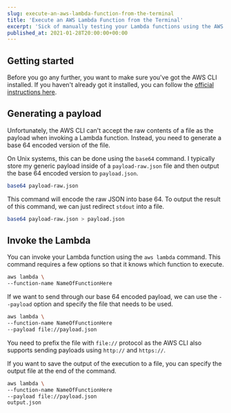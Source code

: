```yaml
---
slug: execute-an-aws-lambda-function-from-the-terminal
title: 'Execute an AWS Lambda Function from the Terminal'
excerpt: 'Sick of manually testing your Lambda functions using the AWS interface or hitting your stage URL in Postman? Learn how to invoke / execute your function from the terminal using the AWS CLI.'
published_at: 2021-01-28T20:00:00+00:00
---
```

## Getting started

Before you go any further, you want to make sure you've got the AWS CLI installed. If you haven't already got it installed, you can follow the [official instructions here](https://docs.aws.amazon.com/cli/latest/userguide/install-cliv2.html).

## Generating a payload

Unfortunately, the AWS CLI can't accept the raw contents of a file as the payload when invoking a Lambda function. Instead, you need to generate a base 64 encoded version of the file.

On Unix systems, this can be done using the `base64` command. I typically store my generic payload inside of a `payload-raw.json` file and then output the base 64 encoded version to `payload.json`.

```bash
base64 payload-raw.json
```

This command will encode the raw JSON into base 64. To output the result of this command, we can just redirect `stdout` into a file.

```bash
base64 payload-raw.json > payload.json
```

## Invoke the Lambda

You can invoke your Lambda function using the `aws lambda` command. This command requires a few options so that it knows which function to execute.

```bash
aws lambda \
--function-name NameOfFunctionHere
```

If we want to send through our base 64 encoded payload, we can use the `--payload` option and specify the file that needs to be used.

```bash
aws lambda \
--function-name NameOfFunctionHere
--payload file://payload.json
```

You need to prefix the file with `file://` protocol as the AWS CLI also supports sending payloads using `http://` and `https://`.

If you want to save the output of the execution to a file, you can specify the output file at the end of the command.

```bash
aws lambda \
--function-name NameOfFunctionHere
--payload file://payload.json
output.json
```